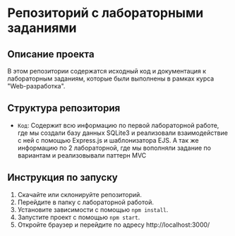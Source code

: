 <div class="min-h-[20px] flex flex-col items-start gap-4 whitespace-pre-wrap"><div class="markdown prose w-full break-words dark:prose-invert dark"><h1>Репозиторий с лабораторными заданиями</h1><h2>Описание проекта</h2><p>В этом репозитории содержатся исходный код и документация к лабораторным заданиям, которые были выполнены в рамках курса "Web-разработка".</p><h2>Структура репозитория</h2><ul><li><code>Код</code>: Содержит всю информацию по первой лабораторной работе, где мы создали базу данных SQLite3 и реализовали взаимодействие с ней с помощью Express.js и шаблонизатора EJS. А так же информацию по 2 лабораторной, где мы вополняли задание по вариантам и реализовывали паттерн MVC</li></ul><h2>Инструкция по запуску</h2><ol><li>Скачайте или склонируйте репозиторий.</li><li>Перейдите в папку с лабораторной работой.</li><li>Установите зависимости с помощью <code>npm install</code>.</li><li>Запустите проект с помощью <code>npm start</code>.</li><li>Откройте браузер и перейдите по адресу http://localhost:3000/</li></ol></div></div>
